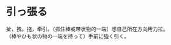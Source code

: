 # 引っ張る

<div class="vocab-term">
<div class="vocab-term-title">扯，拽，拖，牵引。（抓住棒或带状物的一端）想自己所在方向用力拉。</div>
<div class="vocab-term-content">
（棒やひも状の物の一端を持って）手前に強く引く。
</div>
</div>